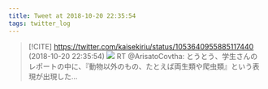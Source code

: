 ```yaml
---
title: Tweet at 2018-10-20 22:35:54
tags: twitter_log
---
```


> [!CITE] https://twitter.com/kaisekiriu/status/1053640955885117440 (2018-10-20 22:35:54)
> ![](https://twitter.com/kaisekiriu/status/1053640955885117440)
> RT @ArisatoCovtha: とうとう、学生さんのレポートの中に、『動物以外のもの、たとえば両生類や爬虫類』という表現が出現した…
